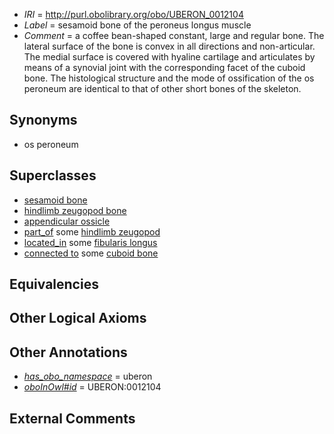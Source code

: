  * *IRI* = http://purl.obolibrary.org/obo/UBERON_0012104
 * *Label* = sesamoid bone of the peroneus longus muscle
 * *Comment* = a coffee bean-shaped constant, large and regular bone. The lateral surface of the bone is convex in all directions and non-articular. The medial surface is covered with hyaline cartilage and articulates by means of a synovial joint with the corresponding facet of the cuboid bone. The histological structure and the mode of ossification of the os peroneum are identical to that of other short bones of the skeleton.

## Synonyms

 * os peroneum

## Superclasses

 * [sesamoid bone](../../UBERON/79/UBERON_0001479.md)
 * [hindlimb zeugopod bone](../../UBERON/51/UBERON_0004251.md)
 * [appendicular ossicle](../../UBERON/41/UBERON_0011141.md)
 * [part_of](../../BFO/50/BFO_0000050.md) some [hindlimb zeugopod](../../UBERON/23/UBERON_0003823.md)
 * [located_in](../../RO/25/RO_0001025.md) some [fibularis longus](../../UBERON/87/UBERON_0001387.md)
 * [connected to](../../UBREL/01/UBREL_0000001.md) some [cuboid bone](../../UBERON/55/UBERON_0001455.md)

## Equivalencies


## Other Logical Axioms


## Other Annotations

 * *[has_obo_namespace](../../ce/oboInOwl#hasOBONamespace.md)* = uberon
 * *[oboInOwl#id](../../id/oboInOwl#id.md)* = UBERON:0012104

## External Comments

